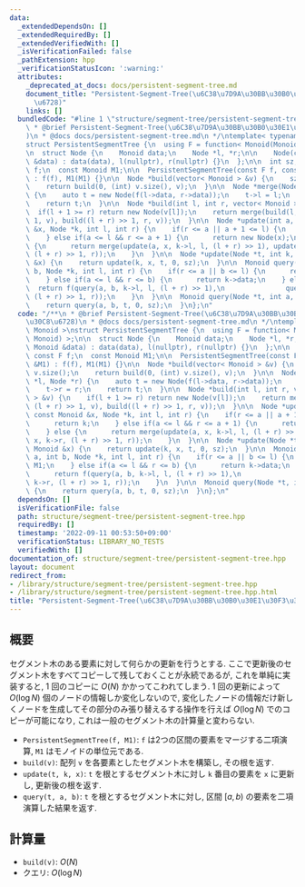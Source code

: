 ```yaml
---
data:
  _extendedDependsOn: []
  _extendedRequiredBy: []
  _extendedVerifiedWith: []
  _isVerificationFailed: false
  _pathExtension: hpp
  _verificationStatusIcon: ':warning:'
  attributes:
    _deprecated_at_docs: docs/persistent-segment-tree.md
    document_title: "Persistent-Segment-Tree(\u6C38\u7D9A\u30BB\u30B0\u30E1\u30F3\u30C8\
      \u6728)"
    links: []
  bundledCode: "#line 1 \"structure/segment-tree/persistent-segment-tree.hpp\"\n/**\n\
    \ * @brief Persistent-Segment-Tree(\u6C38\u7D9A\u30BB\u30B0\u30E1\u30F3\u30C8\u6728\
    )\n * @docs docs/persistent-segment-tree.md\n */\ntemplate< typename Monoid >\n\
    struct PersistentSegmentTree {\n  using F = function< Monoid(Monoid, Monoid) >;\n\
    \n  struct Node {\n    Monoid data;\n    Node *l, *r;\n\n    Node(const Monoid\
    \ &data) : data(data), l(nullptr), r(nullptr) {}\n  };\n\n  int sz;\n  const F\
    \ f;\n  const Monoid M1;\n\n  PersistentSegmentTree(const F f, const Monoid &M1)\
    \ : f(f), M1(M1) {}\n\n  Node *build(vector< Monoid > &v) {\n    sz = (int) v.size();\n\
    \    return build(0, (int) v.size(), v);\n  }\n\n  Node *merge(Node *l, Node *r)\
    \ {\n    auto t = new Node(f(l->data, r->data));\n    t->l = l;\n    t->r = r;\n\
    \    return t;\n  }\n\n  Node *build(int l, int r, vector< Monoid > &v) {\n  \
    \  if(l + 1 >= r) return new Node(v[l]);\n    return merge(build(l, (l + r) >>\
    \ 1, v), build((l + r) >> 1, r, v));\n  }\n\n  Node *update(int a, const Monoid\
    \ &x, Node *k, int l, int r) {\n    if(r <= a || a + 1 <= l) {\n      return k;\n\
    \    } else if(a <= l && r <= a + 1) {\n      return new Node(x);\n    } else\
    \ {\n      return merge(update(a, x, k->l, l, (l + r) >> 1), update(a, x, k->r,\
    \ (l + r) >> 1, r));\n    }\n  }\n\n  Node *update(Node *t, int k, const Monoid\
    \ &x) {\n    return update(k, x, t, 0, sz);\n  }\n\n  Monoid query(int a, int\
    \ b, Node *k, int l, int r) {\n    if(r <= a || b <= l) {\n      return M1;\n\
    \    } else if(a <= l && r <= b) {\n      return k->data;\n    } else {\n    \
    \  return f(query(a, b, k->l, l, (l + r) >> 1),\n               query(a, b, k->r,\
    \ (l + r) >> 1, r));\n    }\n  }\n\n  Monoid query(Node *t, int a, int b) {\n\
    \    return query(a, b, t, 0, sz);\n  }\n};\n"
  code: "/**\n * @brief Persistent-Segment-Tree(\u6C38\u7D9A\u30BB\u30B0\u30E1\u30F3\
    \u30C8\u6728)\n * @docs docs/persistent-segment-tree.md\n */\ntemplate< typename\
    \ Monoid >\nstruct PersistentSegmentTree {\n  using F = function< Monoid(Monoid,\
    \ Monoid) >;\n\n  struct Node {\n    Monoid data;\n    Node *l, *r;\n\n    Node(const\
    \ Monoid &data) : data(data), l(nullptr), r(nullptr) {}\n  };\n\n  int sz;\n \
    \ const F f;\n  const Monoid M1;\n\n  PersistentSegmentTree(const F f, const Monoid\
    \ &M1) : f(f), M1(M1) {}\n\n  Node *build(vector< Monoid > &v) {\n    sz = (int)\
    \ v.size();\n    return build(0, (int) v.size(), v);\n  }\n\n  Node *merge(Node\
    \ *l, Node *r) {\n    auto t = new Node(f(l->data, r->data));\n    t->l = l;\n\
    \    t->r = r;\n    return t;\n  }\n\n  Node *build(int l, int r, vector< Monoid\
    \ > &v) {\n    if(l + 1 >= r) return new Node(v[l]);\n    return merge(build(l,\
    \ (l + r) >> 1, v), build((l + r) >> 1, r, v));\n  }\n\n  Node *update(int a,\
    \ const Monoid &x, Node *k, int l, int r) {\n    if(r <= a || a + 1 <= l) {\n\
    \      return k;\n    } else if(a <= l && r <= a + 1) {\n      return new Node(x);\n\
    \    } else {\n      return merge(update(a, x, k->l, l, (l + r) >> 1), update(a,\
    \ x, k->r, (l + r) >> 1, r));\n    }\n  }\n\n  Node *update(Node *t, int k, const\
    \ Monoid &x) {\n    return update(k, x, t, 0, sz);\n  }\n\n  Monoid query(int\
    \ a, int b, Node *k, int l, int r) {\n    if(r <= a || b <= l) {\n      return\
    \ M1;\n    } else if(a <= l && r <= b) {\n      return k->data;\n    } else {\n\
    \      return f(query(a, b, k->l, l, (l + r) >> 1),\n               query(a, b,\
    \ k->r, (l + r) >> 1, r));\n    }\n  }\n\n  Monoid query(Node *t, int a, int b)\
    \ {\n    return query(a, b, t, 0, sz);\n  }\n};\n"
  dependsOn: []
  isVerificationFile: false
  path: structure/segment-tree/persistent-segment-tree.hpp
  requiredBy: []
  timestamp: '2022-09-11 00:53:50+09:00'
  verificationStatus: LIBRARY_NO_TESTS
  verifiedWith: []
documentation_of: structure/segment-tree/persistent-segment-tree.hpp
layout: document
redirect_from:
- /library/structure/segment-tree/persistent-segment-tree.hpp
- /library/structure/segment-tree/persistent-segment-tree.hpp.html
title: "Persistent-Segment-Tree(\u6C38\u7D9A\u30BB\u30B0\u30E1\u30F3\u30C8\u6728)"
---
```

## 概要

セグメント木のある要素に対して何らかの更新を行うとする. ここで更新後のセグメント木をすべてコピーして残しておくことが永続であるが, これを単純に実装すると, $1$ 回のコピーに $O(N)$ かかってこわれてしまう. $1$ 回の更新によって $O(\log N)$ 個のノードの情報しか変化しないので, 変化したノードの情報だけ新しくノードを生成してその部分のみ張り替えるする操作を行えば $O(\log N)$ でのコピーが可能になり, これは一般のセグメント木の計算量と変わらない.

* `PersistentSegmentTree(f, M1)`: `f` は2つの区間の要素をマージする二項演算, `M1` はモノイドの単位元である.
* `build(v)`: 配列 `v` を各要素としたセグメント木を構築し, その根を返す.
* `update(t, k, x)`: `t` を根とするセグメント木に対し `k` 番目の要素を `x` に更新し, 更新後の根を返す.
* `query(t, a, b)`: `t` を根とするセグメント木に対し, 区間 $[a, b)$ の要素を二項演算した結果を返す.

## 計算量

* `build(v)`: $O(N)$
* クエリ: $O(\log N)$ 
